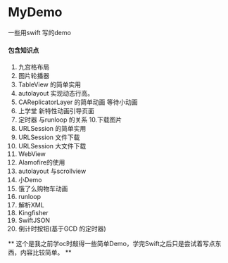# MyDemo
一些用swift 写的demo


#### 包含知识点 ####
1. 九宫格布局
2. 图片轮播器
3. TableView 的简单实用
4. autolayout 实现动态行高。
7. CAReplicatorLayer 的简单动画 等待小动画
8. 上学堂 新特性动画引导页面
9. 定时器 与runloop 的关系
10.下载图片
11. URLSession 的简单实用
12. URLSession 文件下载
13. URLSession 大文件下载
14. WebView
15. Alamofire的使用
16. autolayout 与scrollview
17. 小Demo
18. 饿了么购物车动画
19. runloop
20. 解析XML
21. Kingfisher
22. SwiftJSON
23. 倒计时按钮(基于GCD 的定时器)

** 这个是我之前学oc时敲得一些简单Demo，学完Swift之后只是尝试着写点东西，内容比较简单。 **






